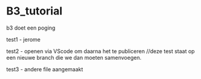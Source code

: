 # B3_tutorial
b3 doet een poging

test1 - jerome

test2 - openen via VScode om daarna het te publiceren
//deze test staat op een nieuwe branch die we dan moeten samenvoegen.

test3 - andere file aangemaakt
